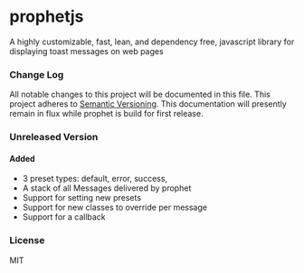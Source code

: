 # prophetjs

A highly customizable, fast, lean, and dependency free, javascript library for displaying toast messages on web pages

### Change Log
All notable changes to this project will be documented in this file.
This project adheres to [Semantic Versioning](http://semver.org/). This documentation will presently remain in flux while prophet is build for first  release.

### Unreleased Version
#### Added
 - 3 preset types: default, error, success,
 - A stack of all Messages delivered by prophet
 - Support for setting new presets
 - Support for new classes to override per message
 - Support for a callback

### License

MIT
